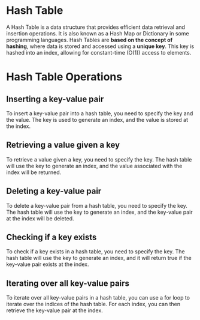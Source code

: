  

# Hash Table

A Hash Table is a data structure that provides efficient data retrieval and insertion operations. It is also known as a Hash Map or Dictionary in some programming languages. Hash Tables are **based on the concept of hashing**, where data is stored and accessed using a **unique key**. This key is hashed into an index, allowing for constant-time (O(1)) access to elements.

# Hash Table Operations

## Inserting a key-value pair

To insert a key-value pair into a hash table, you need to specify the key and the value. The key is used to generate an index, and the value is stored at the index.

## Retrieving a value given a key

To retrieve a value given a key, you need to specify the key. The hash table will use the key to generate an index, and the value associated with the index will be returned.

## Deleting a key-value pair

To delete a key-value pair from a hash table, you need to specify the key. The hash table will use the key to generate an index, and the key-value pair at the index will be deleted.

## Checking if a key exists

To check if a key exists in a hash table, you need to specify the key. The hash table will use the key to generate an index, and it will return true if the key-value pair exists at the index.

## Iterating over all key-value pairs

To iterate over all key-value pairs in a hash table, you can use a for loop to iterate over the indices of the hash table. For each index, you can then retrieve the key-value pair at the index.
